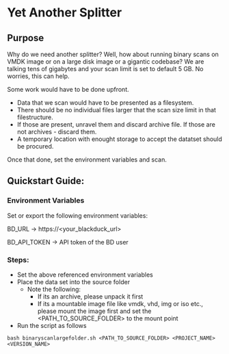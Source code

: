 # Yet Another Splitter
## Purpose

Why do we need another splitter? Well, how about running binary scans on VMDK image or on a large disk image or a gigantic codebase?
We are talking tens of gigabytes and your scan limit is set to default 5 GB. No worries, this can help.

Some work would have to be done upfront. 

* Data that we scan would have to be presented as a filesystem.
* There should be no individual files larger that the scan size limit in that filestructure.
* If those are present, unravel them and discard archive file. If those are not archives - discard them.
* A temporary location with enought storage to accept the datatset should be procured.

Once that done, set the environment variables and scan.

## Quickstart Guide:

### Environment Variables
Set or export the following environment variables:

BD_URL -> https://<your_blackduck_url>

BD_API_TOKEN -> API token of the BD user

### Steps:

* Set the above referenced environment variables
* Place the data set into the source folder
  * Note the following:
      * If its an archive, please unpack it first
      * If its a mountable image file like vmdk, vhd, img or iso etc., please mount the image first and set the <PATH_TO_SOURCE_FOLDER> to the mount point
* Run the script as follows

```
bash binaryscanlargefolder.sh <PATH_TO_SOURCE_FOLDER> <PROJECT_NAME> <VERSION_NAME>

```
